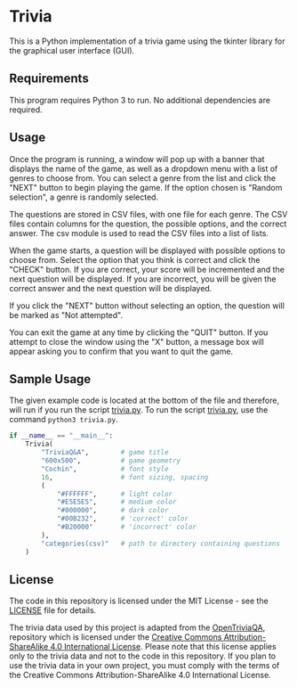 # Trivia
This is a Python implementation of a trivia game using the tkinter library for the graphical user interface (GUI).

## Requirements
This program requires Python 3 to run. No additional dependencies are required.

## Usage

Once the program is running, a window will pop up with a banner that displays the name of the game, as well as a dropdown menu with a list of genres to choose from. You can select a genre from the list and click the "NEXT" button to begin playing the game. If the option chosen is "Random selection", a genre is randomly selected.

The questions are stored in CSV files, with one file for each genre. The CSV files contain columns for the question, the possible options, and the correct answer. The csv module is used to read the CSV files into a list of lists.

When the game starts, a question will be displayed with possible options to choose from. Select the option that you think is correct and click the "CHECK" button. If you are correct, your score will be incremented and the next question will be displayed. If you are incorrect, you will be given the correct answer and the next question will be displayed.

If you click the "NEXT" button without selecting an option, the question will be marked as "Not attempted".

You can exit the game at any time by clicking the "QUIT" button. If you attempt to close the window using the "X" button, a message box will appear asking you to confirm that you want to quit the game.

## Sample Usage

The given example code is located at the bottom of the file and therefore, will run if you run the script [trivia.py](https://github.com/Suhana66/Trivia/blob/master/trivia.py). To run the script [trivia.py](https://github.com/Suhana66/Trivia/blob/master/trivia.py), use the command `python3 trivia.py`.

```python
if __name__ == "__main__":
    Trivia(
        "TriviaQ&A",        # game title
        "600x500",          # game geometry
        "Cochin",           # font style
        16,                 # font sizing, spacing
        (
            "#FFFFFF",      # light color
            "#E5E5E5",      # medium color
            "#000000",      # dark color
            "#00B232",      # 'correct' color
            "#B20000"       # 'incorrect' color
        ),
        "categories(csv)"   # path to directory containing questions
    )
```

## License
The code in this repository is licensed under the MIT License - see the [LICENSE](LICENSE) file for details.

The trivia data used by this project is adapted from the [OpenTriviaQA](https://github.com/uberspot/OpenTriviaQA), repository which is licensed under the [Creative Commons Attribution-ShareAlike 4.0 International License](http://creativecommons.org/licenses/by-sa/4.0/). Please note that this license applies only to the trivia data and not to the code in this repository. If you plan to use the trivia data in your own project, you must comply with the terms of the Creative Commons Attribution-ShareAlike 4.0 International License.
